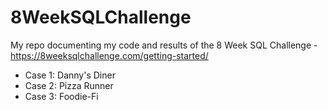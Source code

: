 # 8WeekSQLChallenge

My repo documenting my code and results of the 8 Week SQL Challenge - https://8weeksqlchallenge.com/getting-started/
* Case 1: Danny's Diner
* Case 2: Pizza Runner
* Case 3: Foodie-Fi
